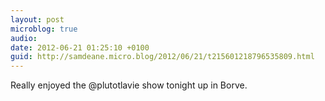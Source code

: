 ```yaml
---
layout: post
microblog: true
audio: 
date: 2012-06-21 01:25:10 +0100
guid: http://samdeane.micro.blog/2012/06/21/t215601218796535809.html
---
```

Really enjoyed the @plutotlavie show tonight up in Borve.
